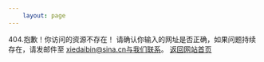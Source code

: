 ```yaml
---
    layout: page
---
```

404.抱歉！你访问的资源不存在！
请确认你输入的网址是否正确，如果问题持续存在，请发邮件至
xiedaibin@sina.cn与我们联系。
[返回网站首页](http://xiedaibin.github.io)